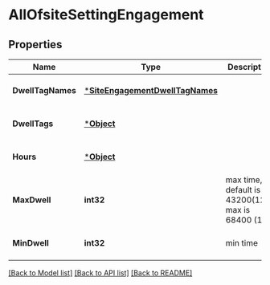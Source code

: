 # AllOfsiteSettingEngagement

## Properties
Name | Type | Description | Notes
------------ | ------------- | ------------- | -------------
**DwellTagNames** | [***SiteEngagementDwellTagNames**](site_engagement_dwell_tag_names.md) |  | [optional] [default to null]
**DwellTags** | [***Object**](.md) |  | [optional] [default to null]
**Hours** | [***Object**](.md) |  | [optional] [default to null]
**MaxDwell** | **int32** | max time, default is 43200(12h), max is 68400 (18h) | [optional] [default to 43200]
**MinDwell** | **int32** | min time | [optional] [default to null]

[[Back to Model list]](../README.md#documentation-for-models) [[Back to API list]](../README.md#documentation-for-api-endpoints) [[Back to README]](../README.md)

